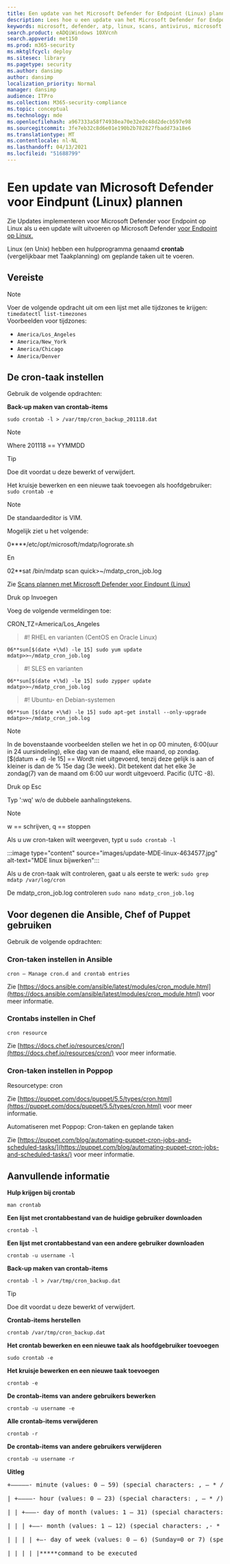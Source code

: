 ```yaml
---
title: Een update van het Microsoft Defender for Endpoint (Linux) plannen
description: Lees hoe u een update van het Microsoft Defender for Endpoint (Linux) kunt plannen om de activa van uw organisatie beter te beschermen.
keywords: microsoft, defender, atp, linux, scans, antivirus, microsoft defender for endpoint (linux)
search.product: eADQiWindows 10XVcnh
search.appverid: met150
ms.prod: m365-security
ms.mktglfcycl: deploy
ms.sitesec: library
ms.pagetype: security
ms.author: dansimp
author: dansimp
localization_priority: Normal
manager: dansimp
audience: ITPro
ms.collection: M365-security-compliance
ms.topic: conceptual
ms.technology: mde
ms.openlocfilehash: a967333a58f74938ea70e32e0c48d2decb597e98
ms.sourcegitcommit: 3fe7eb32c8d6e01e190b2b782827fbadd73a18e6
ms.translationtype: MT
ms.contentlocale: nl-NL
ms.lasthandoff: 04/13/2021
ms.locfileid: "51688799"
---
```

# <a name="schedule-an-update-of-the-microsoft-defender-for-endpoint-linux"></a>Een update van Microsoft Defender voor Eindpunt (Linux) plannen

Zie Updates implementeren voor Microsoft Defender voor Endpoint op Linux als u een update wilt uitvoeren op Microsoft Defender [voor Endpoint op Linux.](https://docs.microsoft.com/microsoft-365/security/defender-endpoint/linux-updates)

Linux (en Unix) hebben een hulpprogramma genaamd **crontab** (vergelijkbaar met Taakplanning) om geplande taken uit te voeren.

## <a name="pre-requisite"></a>Vereiste

> [!NOTE]
> Voer de volgende opdracht uit om een lijst met alle tijdzones te krijgen: `timedatectl list-timezones`<br>
> Voorbeelden voor tijdzones: <br>
> - `America/Los_Angeles`
> - `America/New_York`
> - `America/Chicago`
> - `America/Denver`

## <a name="to-set-the-cron-job"></a>De cron-taak instellen
Gebruik de volgende opdrachten:

**Back-up maken van crontab-items**

`sudo crontab -l > /var/tmp/cron_backup_201118.dat`

> [!NOTE]
> Where 201118 == YYMMDD

> [!TIP]
> Doe dit voordat u deze bewerkt of verwijdert. <br>

Het kruisje bewerken en een nieuwe taak toevoegen als hoofdgebruiker: <br>
`sudo crontab -e`

> [!NOTE]
> De standaardeditor is VIM.

Mogelijk ziet u het volgende:

0****/etc/opt/microsoft/mdatp/logrorate.sh

En

02**sat /bin/mdatp scan quick>~/mdatp_cron_job.log

Zie [Scans plannen met Microsoft Defender voor Eindpunt (Linux)](linux-schedule-scan-atp.md)

Druk op Invoegen

Voeg de volgende vermeldingen toe:

CRON_TZ=America/Los_Angeles

> #<a name="rhel-and-variants-centos-and-oracle-linux"></a>! RHEL en varianten (CentOS en Oracle Linux)

`06**sun[$(date +\%d) -le 15] sudo yum update mdatp>>~/mdatp_cron_job.log`

> #<a name="sles-and-variants"></a>! SLES en varianten

`06**sun[$(date +\%d) -le 15] sudo zypper update mdatp>>~/mdatp_cron_job.log`

> #<a name="ubuntu-and-debian-systems"></a>! Ubuntu- en Debian-systemen

`06**sun [$(date +\%d) -le 15] sudo apt-get install --only-upgrade mdatp>>~/mdatp_cron_job.log`

> [!NOTE]
> In de bovenstaande voorbeelden stellen we het in op 00 minuten, 6:00(uur in 24 uursindeling), elke dag van de maand, elke maand, op zondag. [$(datum + d) -le 15] == Wordt niet uitgevoerd, tenzij deze gelijk is aan of kleiner is dan de \% 15e dag (3e week). Dit betekent dat het elke 3e zondag(7) van de maand om 6:00 uur wordt uitgevoerd. Pacific (UTC -8).

Druk op Esc

Typ ':wq' w/o de dubbele aanhalingstekens.

> [!NOTE]
> w == schrijven, q == stoppen

Als u uw cron-taken wilt weergeven, typt u `sudo crontab -l`

:::image type="content" source="images/update-MDE-linux-4634577.jpg" alt-text="MDE linux bijwerken":::

Als u de cron-taak wilt controleren, gaat u als eerste te werk: `sudo grep mdatp /var/log/cron`

De mdatp_cron_job.log controleren `sudo nano mdatp_cron_job.log`

## <a name="for-those-who-use-ansible-chef-or-puppet"></a>Voor degenen die Ansible, Chef of Puppet gebruiken

Gebruik de volgende opdrachten:
### <a name="to-set-cron-jobs-in-ansible"></a>Cron-taken instellen in Ansible

`cron – Manage cron.d and crontab entries`

Zie [https://docs.ansible.com/ansible/latest/modules/cron_module.html](https://docs.ansible.com/ansible/latest/modules/cron_module.html) voor meer informatie.

### <a name="to-set-crontabs-in-chef"></a>Crontabs instellen in Chef
`cron resource`

Zie [https://docs.chef.io/resources/cron/](https://docs.chef.io/resources/cron/) voor meer informatie.

### <a name="to-set-cron-jobs-in-puppet"></a>Cron-taken instellen in Poppop
Resourcetype: cron

Zie [https://puppet.com/docs/puppet/5.5/types/cron.html](https://puppet.com/docs/puppet/5.5/types/cron.html) voor meer informatie.

Automatiseren met Poppop: Cron-taken en geplande taken

Zie [https://puppet.com/blog/automating-puppet-cron-jobs-and-scheduled-tasks/](https://puppet.com/blog/automating-puppet-cron-jobs-and-scheduled-tasks/) voor meer informatie.

## <a name="additional-information"></a>Aanvullende informatie

**Hulp krijgen bij crontab**

`man crontab`

**Een lijst met crontabbestand van de huidige gebruiker downloaden**

`crontab -l`

**Een lijst met crontabbestand van een andere gebruiker downloaden**

`crontab -u username -l`

**Back-up maken van crontab-items**

`crontab -l > /var/tmp/cron_backup.dat`

> [!TIP]
> Doe dit voordat u deze bewerkt of verwijdert. <br>

**Crontab-items herstellen**

`crontab /var/tmp/cron_backup.dat`

**Het crontab bewerken en een nieuwe taak als hoofdgebruiker toevoegen**

`sudo crontab -e`

**Het kruisje bewerken en een nieuwe taak toevoegen**

`crontab -e`

**De crontab-items van andere gebruikers bewerken**

`crontab -u username -e`

**Alle crontab-items verwijderen**

`crontab -r`

**De crontab-items van andere gebruikers verwijderen**

`crontab -u username -r`

**Uitleg**

<pre>
+—————- minute (values: 0 – 59) (special characters: , – * /)  <br>
| +————- hour (values: 0 – 23) (special characters: , – * /) <br>
| | +———- day of month (values: 1 – 31) (special characters: , – * / L W C)  <br>
| | | +——- month (values: 1 – 12) (special characters: ,- * / )  <br>
| | | | +—- day of week (values: 0 – 6) (Sunday=0 or 7) (special characters: , – * / L W C) <br>
| | | | |*****command to be executed
</pre>

